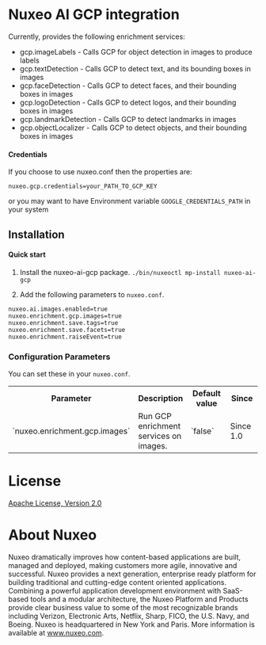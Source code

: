 # Nuxeo AI GCP integration

Currently, provides the following enrichment services:
  * gcp.imageLabels - Calls GCP for object detection in images to produce labels
  * gcp.textDetection - Calls GCP to detect text, and its bounding boxes in images
  * gcp.faceDetection - Calls GCP to detect faces, and their bounding boxes in images
  * gcp.logoDetection - Calls GCP to detect logos, and their bounding boxes in images
  * gcp.landmarkDetection - Calls GCP to detect landmarks in images
  * gcp.objectLocalizer - Calls GCP to detect objects, and their bounding boxes in images
  
#### Credentials
If you choose to use nuxeo.conf then the properties are:
```
nuxeo.gcp.credentials=your_PATH_TO_GCP_KEY
```

or you may want to have Environment variable `GOOGLE_CREDENTIALS_PATH` in your system 

## Installation
#### Quick start
1. Install the nuxeo-ai-gcp package. `./bin/nuxeoctl mp-install nuxeo-ai-gcp`

2. Add the following parameters to `nuxeo.conf`.
```
nuxeo.ai.images.enabled=true
nuxeo.enrichment.gcp.images=true
nuxeo.enrichment.save.tags=true
nuxeo.enrichment.save.facets=true
nuxeo.enrichment.raiseEvent=true
```

### Configuration Parameters
You can set these in your `nuxeo.conf`.
<div class="table-scroll">
<table class="hover">
<tbody>
<tr>
<th width="250" colspan="1">Parameter</th>
<th colspan="1">Description</th>
<th width="250" colspan="1">Default value</th>
<th width="150" colspan="1">Since</th>
</tr>
<tr>
<tr>
<td colspan="1">`nuxeo.enrichment.gcp.images`</td>
<td colspan="1">Run GCP enrichment services on images.</td>
<td colspan="1">`false`</td>
<td colspan="1">Since 1.0</td>
</tr>
</tbody>
</table>
</div>

# License
[Apache License, Version 2.0](http://www.apache.org/licenses/LICENSE-2.0.html)

# About Nuxeo

Nuxeo dramatically improves how content-based applications are built, managed and deployed, making customers more agile, innovative and successful. Nuxeo provides a next generation, enterprise ready platform for building traditional and cutting-edge content oriented applications. Combining a powerful application development environment with SaaS-based tools and a modular architecture, the Nuxeo Platform and Products provide clear business value to some of the most recognizable brands including Verizon, Electronic Arts, Netflix, Sharp, FICO, the U.S. Navy, and Boeing. Nuxeo is headquartered in New York and Paris. More information is available at www.nuxeo.com.
